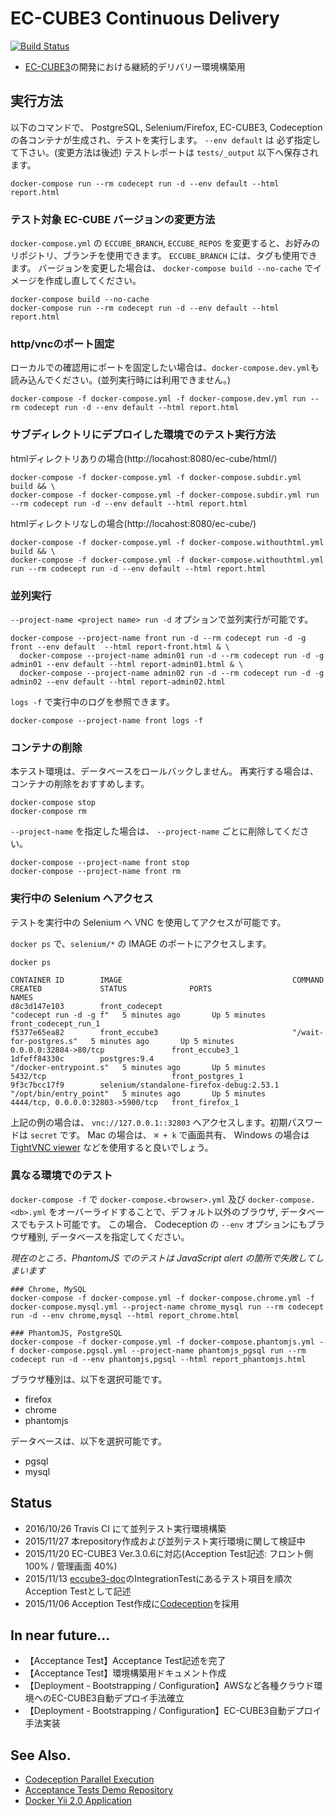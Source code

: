 # EC-CUBE3 Continuous Delivery

[![Build Status](https://travis-ci.org/EC-CUBE/eccube-codeception.svg?branch=master)](https://travis-ci.org/EC-CUBE/eccube-codeception)

* [EC-CUBE3](https://github.com/EC-CUBE/ec-cube)の開発における継続的デリバリー環境構築用


## 実行方法

以下のコマンドで、 PostgreSQL, Selenium/Firefox, EC-CUBE3, Codeception の各コンテナが生成され、テストを実行します。
`--env default` は 必ず指定して下さい。(変更方法は後述)
テストレポートは `tests/_output` 以下へ保存されます。

```
docker-compose run --rm codecept run -d --env default --html report.html
```

### テスト対象 EC-CUBE バージョンの変更方法

`docker-compose.yml` の `ECCUBE_BRANCH`, `ECCUBE_REPOS` を変更すると、お好みのリポジトリ、ブランチを使用できます。
`ECCUBE_BRANCH` には、タグも使用できます。
バージョンを変更した場合は、 `docker-compose build --no-cache` でイメージを作成し直してください。

```
docker-compose build --no-cache
docker-compose run --rm codecept run -d --env default --html report.html
```

### http/vncのポート固定
ローカルでの確認用にポートを固定したい場合は、`docker-compose.dev.yml`も読み込んでください。(並列実行時には利用できません。)
```
docker-compose -f docker-compose.yml -f docker-compose.dev.yml run --rm codecept run -d --env default --html report.html
```

### サブディレクトリにデプロイした環境でのテスト実行方法

htmlディレクトリありの場合(http://locahost:8080/ec-cube/html/)
```
docker-compose -f docker-compose.yml -f docker-compose.subdir.yml build && \
docker-compose -f docker-compose.yml -f docker-compose.subdir.yml run --rm codecept run -d --env default --html report.html
```

htmlディレクトリなしの場合(http://locahost:8080/ec-cube/)
```
docker-compose -f docker-compose.yml -f docker-compose.withouthtml.yml build && \
docker-compose -f docker-compose.yml -f docker-compose.withouthtml.yml run --rm codecept run -d --env default --html report.html
```

### 並列実行

`--project-name <project name> run -d` オプションで並列実行が可能です。

```
docker-compose --project-name front run -d --rm codecept run -d -g front --env default  --html report-front.html & \
  docker-compose --project-name admin01 run -d --rm codecept run -d -g admin01 --env default --html report-admin01.html & \
  docker-compose --project-name admin02 run -d --rm codecept run -d -g admin02 --env default --html report-admin02.html
```

`logs -f` で実行中のログを参照できます。

```
docker-compose --project-name front logs -f
```

### コンテナの削除

本テスト環境は、データベースをロールバックしません。
再実行する場合は、コンテナの削除をおすすめします。

```
docker-compose stop
docker-compose rm
```

`--project-name` を指定した場合は、 `--project-name` ごとに削除してください。

```
docker-compose --project-name front stop
docker-compose --project-name front rm
```

### 実行中の Selenium へアクセス

テストを実行中の Selenium へ VNC を使用してアクセスが可能です。

`docker ps` で、`selenium/*` の IMAGE のポートにアクセスします。

```
docker ps

CONTAINER ID        IMAGE                                      COMMAND                  CREATED             STATUS              PORTS                               NAMES
d8c3d147e103        front_codecept                             "codecept run -d -g f"   5 minutes ago       Up 5 minutes                                            front_codecept_run_1
f5377e65ea82        front_eccube3                              "/wait-for-postgres.s"   5 minutes ago       Up 5 minutes        0.0.0.0:32804->80/tcp               front_eccube3_1
1dfeff84330c        postgres:9.4                               "/docker-entrypoint.s"   5 minutes ago       Up 5 minutes        5432/tcp                            front_postgres_1
9f3c7bcc17f9        selenium/standalone-firefox-debug:2.53.1   "/opt/bin/entry_point"   5 minutes ago       Up 5 minutes        4444/tcp, 0.0.0.0:32803->5900/tcp   front_firefox_1
```

上記の例の場合は、 `vnc://127.0.0.1::32803` へアクセスします。初期パスワードは `secret` です。
Mac の場合は、 `⌘ + k` で画面共有、 Windows の場合は [TightVNC viewer](http://www14.plala.or.jp/campus-note/vine_linux/server_vnc/tightvnc.html) などを使用すると良いでしょう。

### 異なる環境でのテスト

`docker-compose -f` で `docker-compose.<browser>.yml` 及び `docker-compose.<db>.yml` をオーバーライドすることで、デフォルト以外のブラウザ, データベースでもテスト可能です。
この場合、 Codeception の `--env` オプションにもブラウザ種別, データベースを指定してください。

*現在のところ、PhantomJS でのテストは JavaScript alert の箇所で失敗してしまいます*

```
### Chrome, MySQL
docker-compose -f docker-compose.yml -f docker-compose.chrome.yml -f docker-compose.mysql.yml --project-name chrome_mysql run --rm codecept run -d --env chrome,mysql --html report_chrome.html

### PhantomJS, PostgreSQL
docker-compose -f docker-compose.yml -f docker-compose.phantomjs.yml -f docker-compose.pgsql.yml --project-name phantomjs_pgsql run --rm codecept run -d --env phantomjs,pgsql --html report_phantomjs.html
```

ブラウザ種別は、以下を選択可能です。

- firefox
- chrome
- phantomjs

データベースは、以下を選択可能です。

- pgsql
- mysql

## Status

- 2016/10/26 Travis CI にて並列テスト実行環境構築
- 2015/11/27 本repository作成および並列テスト実行環境に関して検証中
- 2015/11/20 EC-CUBE3 Ver.3.0.6に対応(Acception Test記述: フロント側 100% / 管理画面 40%)
- 2015/11/13 [eccube3-doc](https://github.com/EC-CUBE/eccube3-doc)のIntegrationTestにあるテスト項目を順次Acception Testとして記述
- 2015/11/06 Acception Test作成に[Codeception](http://codeception.com/)を採用

## In near future...

- 【Acceptance Test】Acceptance Test記述を完了
- 【Acceptance Test】環境構築用ドキュメント作成
- 【Deployment - Bootstrapping / Configuration】AWSなど各種クラウド環境へのEC-CUBE3自動デプロイ手法確立
- 【Deployment - Bootstrapping / Configuration】EC-CUBE3自動デプロイ手法実装


## See Also.

- [Codeception Parallel Execution](http://codeception.com/docs/12-ParallelExecution)
- [Acceptance Tests Demo Repository](https://github.com/dmstr/docker-acception)
- [Docker Yii 2.0 Application](https://github.com/dmstr/docker-yii2-app)
